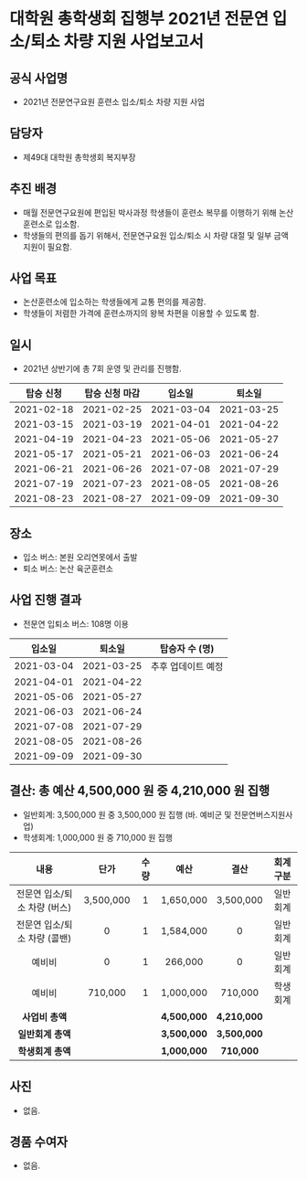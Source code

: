 대학원 총학생회 집행부 2021년 전문연 입소/퇴소 차량 지원 사업보고서
===

## 공식 사업명
- 2021년 전문연구요원 훈련소 입소/퇴소 차량 지원 사업

## 담당자
- 제49대 대학원 총학생회 복지부장

## 추진 배경
- 매월 전문연구요원에 편입된 박사과정 학생들이 훈련소 복무를 이행하기 위해 논산훈련소로 입소함.
- 학생들의 편의를 돕기 위해서, 전문연구요원 입소/퇴소 시 차량 대절 및 일부 금액 지원이 필요함.

## 사업 목표
- 논산훈련소에 입소하는 학생들에게 교통 편의를 제공함.
- 학생들이 저렴한 가격에 훈련소까지의 왕복 차편을 이용할 수 있도록 함.

## 일시
- 2021년 상반기에 총 7회 운영 및 관리를 진행함.

| 탑승 신청 | 탑승 신청 마감 | 입소일 | 퇴소일 |
|:---:|:---:|:---:|:---:|
| 2021-02-18 | 2021-02-25 | 2021-03-04 | 2021-03-25 | 
| 2021-03-15 | 2021-03-19 | 2021-04-01 | 2021-04-22 | 
| 2021-04-19 | 2021-04-23 | 2021-05-06 | 2021-05-27 | 
| 2021-05-17 | 2021-05-21 | 2021-06-03 | 2021-06-24 | 
| 2021-06-21 | 2021-06-26 | 2021-07-08 | 2021-07-29 | 
| 2021-07-19 | 2021-07-23 | 2021-08-05 | 2021-08-26 | 
| 2021-08-23 | 2021-08-27 | 2021-09-09 | 2021-09-30 | 

## 장소
- 입소 버스: 본원 오리연못에서 출발
- 퇴소 버스: 논산 육군훈련소 

## 사업 진행 결과
- 전문연 입퇴소 버스: 108명 이용

| 입소일 | 퇴소일 | 탑승자 수 (명) | 
|:---:|:---:|:---:|
| 2021-03-04 | 2021-03-25 | 추후 업데이트 예정  |
| 2021-04-01 | 2021-04-22 |  |
| 2021-05-06 | 2021-05-27 |  |
| 2021-06-03 | 2021-06-24 |  |
| 2021-07-08 | 2021-07-29 |  |
| 2021-08-05 | 2021-08-26 |  |
| 2021-09-09 | 2021-09-30 |  |
 
 <!-- TODO: 탑승자 수 정리 필요 (한솔) -->

## 결산: 총 예산 4,500,000 원 중 4,210,000 원 집행
- 일반회계: 3,500,000 원 중 3,500,000 원 집행 (바. 예비군 및 전문연버스지원사업)
- 학생회계: 1,000,000 원 중 710,000 원 집행

| **내용** | **단가** | **수량** | **예산** | **결산** | **회계구분** |
|:---:|:---:|:---:|:---:|:---:|:---:|
| 전문연 입소/퇴소 차량 (버스) | 3,500,000 | 1 | 1,650,000 | 3,500,000 | 일반회계 | 
| 전문연 입소/퇴소 차량 (콜밴) | 0 | 1 | 1,584,000 | 0 | 일반회계 | 
| 예비비 | 0 | 1 | 266,000 | 0 | 일반회계 | 
| 예비비 | 710,000 | 1 | 1,000,000 | 710,000 | 학생회계 | 
| **사업비 총액** |  |  | **4,500,000** | **4,210,000** |  |
| **일반회계 총액** |  |  | **3,500,000** | **3,500,000** |  |
| **학생회계 총액** |  |  | **1,000,000** | **710,000** |  |

## 사진
- 없음.

## 경품 수여자
- 없음.